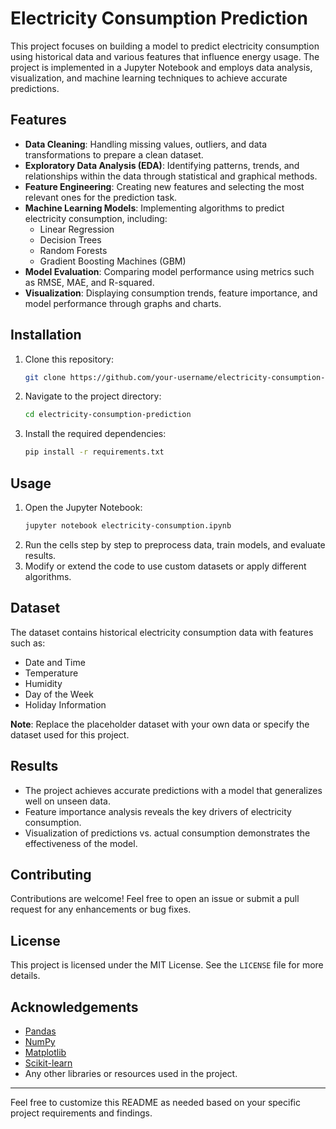
# Electricity Consumption Prediction

This project focuses on building a model to predict electricity consumption using historical data and various features that influence energy usage. The project is implemented in a Jupyter Notebook and employs data analysis, visualization, and machine learning techniques to achieve accurate predictions.

## Features

- **Data Cleaning**: Handling missing values, outliers, and data transformations to prepare a clean dataset.
- **Exploratory Data Analysis (EDA)**: Identifying patterns, trends, and relationships within the data through statistical and graphical methods.
- **Feature Engineering**: Creating new features and selecting the most relevant ones for the prediction task.
- **Machine Learning Models**: Implementing algorithms to predict electricity consumption, including:
  - Linear Regression
  - Decision Trees
  - Random Forests
  - Gradient Boosting Machines (GBM)
- **Model Evaluation**: Comparing model performance using metrics such as RMSE, MAE, and R-squared.
- **Visualization**: Displaying consumption trends, feature importance, and model performance through graphs and charts.

## Installation

1. Clone this repository:
   ```bash
   git clone https://github.com/your-username/electricity-consumption-prediction.git
   ```
2. Navigate to the project directory:
   ```bash
   cd electricity-consumption-prediction
   ```
3. Install the required dependencies:
   ```bash
   pip install -r requirements.txt
   ```

## Usage

1. Open the Jupyter Notebook:
   ```bash
   jupyter notebook electricity-consumption.ipynb
   ```
2. Run the cells step by step to preprocess data, train models, and evaluate results.
3. Modify or extend the code to use custom datasets or apply different algorithms.

## Dataset

The dataset contains historical electricity consumption data with features such as:

- Date and Time
- Temperature
- Humidity
- Day of the Week
- Holiday Information

**Note**: Replace the placeholder dataset with your own data or specify the dataset used for this project.

## Results

- The project achieves accurate predictions with a model that generalizes well on unseen data.
- Feature importance analysis reveals the key drivers of electricity consumption.
- Visualization of predictions vs. actual consumption demonstrates the effectiveness of the model.

## Contributing

Contributions are welcome! Feel free to open an issue or submit a pull request for any enhancements or bug fixes.

## License

This project is licensed under the MIT License. See the `LICENSE` file for more details.

## Acknowledgements

- [Pandas](https://pandas.pydata.org/)
- [NumPy](https://numpy.org/)
- [Matplotlib](https://matplotlib.org/)
- [Scikit-learn](https://scikit-learn.org/)
- Any other libraries or resources used in the project.

---

Feel free to customize this README as needed based on your specific project requirements and findings.
